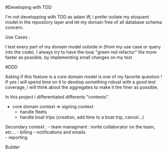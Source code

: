 #Developing with TDD

I'm not developping with TDD as adam W, i prefer isolate my eloquent model in the repository layer and let my domain free of all database schema concern.  

Use Cases : 

I test every part of my domain model outside in (from my use case or query into the code). I always try to have the loop "green red refactor" the more faster as possible, by implementing small changes on my test 


#DDD

Asking if this feature is a core domain model is one of my favorite question ! 
If yes i will spend time on it to develop something robust with a good test coverage, i will think about the aggregates to make it the finer as possible. 

In this project i differentiated differents "contexts". 

- core domain context => signing context 
    - handle fleets
    - handle boat trips (creation, add time to a boat trip, cancel...) 

Secondary context : 
    - team managment : invite collaborator on the team, etc...
    - billing 
    - notifications and emails  
    - reporting

Builder
